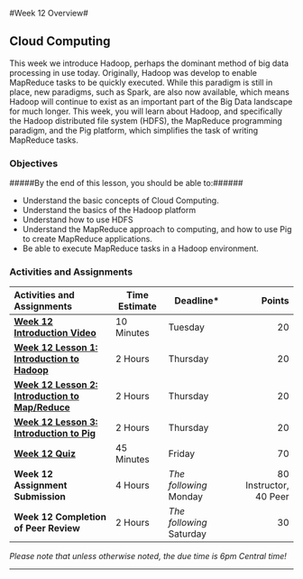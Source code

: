 #Week 12 Overview#

## Cloud Computing ##

This week we introduce Hadoop, perhaps the dominant method of big data
processing in use today. Originally, Hadoop was develop to enable
MapReduce tasks to be quickly executed. While this paradigm is still in
place, new paradigms, such as Spark, are also now available, which means
Hadoop will continue to exist as an important part of the Big Data
landscape for much longer. This week, you will learn about Hadoop, and
specifically the Hadoop distributed file system (HDFS), the MapReduce
programming paradigm, and the Pig platform, which simplifies the task of
writing MapReduce tasks.

### Objectives ###

#####By the end of this lesson, you should be able to:######

- Understand the basic concepts of Cloud Computing.
- Understand the basics of the Hadoop platform
- Understand how to use HDFS
- Understand the MapReduce approach to computing, and how to use Pig to create MapReduce applications.
- Be able to execute MapReduce tasks in a Hadoop environment. 

### Activities and Assignments ###

|Activities and Assignments | Time Estimate | Deadline* | Points|
|:------| -----|-------|----------:|
|**[Week 12 Introduction Video][wv]** |10 Minutes|Tuesday|20|
|**[Week 12 Lesson 1: Introduction to Hadoop](lesson1.md)**| 2 Hours |Thursday| 20|
|**[Week 12 Lesson 2: Introduction to Map/Reduce](lesson2.md)**| 2 Hours | Thursday | 20 |
|**[Week 12 Lesson 3: Introduction to Pig](lesson3.md)**| 2 Hours | Thursday| 20 |
|**[Week 12 Quiz][wq]**| 45 Minutes | Friday | 70|
|**Week 12 Assignment Submission**| 4 Hours | *The following* Monday | 80 Instructor, 40 Peer | 
|**Week 12 Completion of Peer Review**| 2 Hours | *The following* Saturday | 30 | 

*Please note that unless otherwise noted, the due time is 6pm Central time!*

----------
[wv]: https://mediaspace.illinois.edu/media/
[wq]: https://learn.illinois.edu/mod/quiz/view.php?id=1325176
